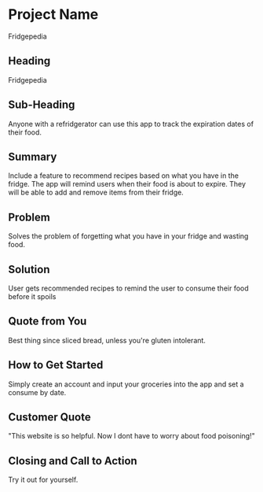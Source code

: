 # Project Name #
  Fridgepedia
 
## Heading ##
  Fridgepedia

## Sub-Heading ##
  Anyone with a refridgerator can use this app to track the expiration dates of their food.

## Summary ##
  Include a feature to recommend recipes based on what you have in the fridge. The app will remind users when their food is about to expire. They will be able to add and remove items from their fridge.

## Problem ##
  Solves the problem of forgetting what you have in your fridge and wasting food.

## Solution ##
  User gets recommended recipes to remind the user to consume their food before it spoils

## Quote from You ##
  Best thing since sliced bread, unless you're gluten intolerant.

## How to Get Started ##
  Simply create an account and input your groceries into the app and set a consume by date.

## Customer Quote ##
  "This website is so helpful. Now I dont have to worry about food poisoning!"

## Closing and Call to Action ##
  Try it out for yourself.
